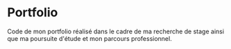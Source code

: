 # Portfolio
Code de mon portfolio réalisé dans le cadre de ma recherche de stage ainsi que ma poursuite d'étude et mon parcours professionnel.
